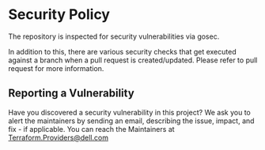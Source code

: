 <!--
Copyright (c) 2023 Dell Inc., or its subsidiaries. All Rights Reserved.

Licensed under the Mozilla Public License Version 2.0 (the "License");
you may not use this file except in compliance with the License.
You may obtain a copy of the License at

    http://mozilla.org/MPL/2.0/


Unless required by applicable law or agreed to in writing, software
distributed under the License is distributed on an "AS IS" BASIS,
WITHOUT WARRANTIES OR CONDITIONS OF ANY KIND, either express or implied.
See the License for the specific language governing permissions and
limitations under the License.
-->


# Security Policy
The repository is inspected for security vulnerabilities via gosec.

In addition to this, there are various security checks that get executed against a branch when a pull request is created/updated. Please refer to pull request for more information.

## Reporting a Vulnerability

Have you discovered a security vulnerability in this project?
We ask you to alert the maintainers by sending an email, describing the issue, impact, and fix - if applicable.
You can reach the Maintainers at Terraform.Providers@dell.com